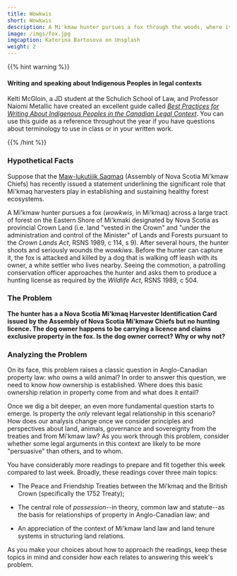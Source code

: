 ```yaml
---
title: Wowkwis
short: Wowkwis
description: A Mi'kmaw hunter pursues a fox through the woods, where it is killed by a dog walking off-leash with its owner. You are asked to consider the possible legal relationships at play in a claim to ownership.
image: /imgs/fox.jpg
imgcaption: Katerina Bartosova on Unsplash
weight: 2
---
```


{{% hint warning %}}

#### Writing and speaking about Indigenous Peoples in legal contexts

Kelti McGloin, a JD student at the Schulich School of Law, and Professor Naiomi Metallic have created an excellent guide called *[Best Practices for Writing About Indigenous Peoples in the Canadian Legal Context](https://static1.squarespace.com/static/5cc99defc10ef100015cd06d/t/666ae57fc4cffd197160d82f/1718281600059/StyleGuide_June2024.pdf)*. You can use this guide as a reference throughout the year if you have questions about terminology to use in class or in your written work.

{{% /hint %}}

### Hypothetical Facts

Suppose that the [Maw-lukutijik Saqmaq](https://mikmaqrights.com/#ansmc) (Assembly of Nova Scotia Mi'kmaw Chiefs) has recently issued a statement underlining the significant role that Mi'kmaq harvesters play in establishing and sustaining healthy forest ecosystems.

A Mi'kmaw hunter pursues a fox (*wowkwis*, in Mi'kmaq) across a large tract of forest on the Eastern Shore of Mi'kmaki designated by Nova Scotia as provincial Crown Land (i.e. land "vested in the Crown" and "under the administration and control of the Minister" of Lands and Forests pursuant to the *Crown Lands Act*, RSNS 1989, c 114, s 9). After several hours, the hunter shoots and seriously wounds the *wowkiws*. Before the hunter can capture it, the fox is attacked and killed by a dog that is walking off leash with its owner, a white settler who lives nearby. Seeing the commotion, a patrolling conservation officer approaches the hunter and asks them to produce a hunting license as required by the *Wildlife Act*, RSNS 1989, c 504. 

### The Problem

**The hunter has a a Nova Scotia Mi'kmaq Harvester Identification Card issued by the Assembly of Nova Scotia Mi'kmaw Chiefs but no hunting licence. The dog owner happens to be carrying a licence and claims exclusive property in the fox. Is the dog owner correct? Why or why not?**

### Analyzing the Problem

On its face, this problem raises a classic question in Anglo-Canadian property law: who owns a wild animal? In order to answer this question, we need to know *how* ownership is established. Where does this basic ownership relation in property come from and what does it entail?

Once we dig a bit deeper, an even more fundamental question starts to emerge. Is property the *only* relevant legal relationship in this scenario? How does our analysis change once we consider principles and perspectives about land, animals, governance and sovereignty from the treaties and from Mi'kmaw law? As you work through this problem, consider whether some legal arguments in this context are likely to be more "persuasive" than others, and to whom. 

You have considerably more readings to prepare and fit together this week compared to last week. Broadly, these readings cover three main topics:

- The Peace and Friendship Treaties between the Mi'kmaq and the British Crown (specifically the 1752 Treaty);

- The central role of *possession*--in theory, common law and statute--as the basis for relationships of property in Anglo-Canadian law; and

- An appreciation of the context of Mi'kmaw land law and land tenure systems in structuring land relations.

As you make your choices about how to approach the readings, keep these topics in mind and consider how each relates to answering this week's problem.

<!--Consider the following prompts 

- How are the rules of property different between domestic and wild animals?
- What are at least two different ways that someone can establish ownership in a wild animal under Anglo-Canadian law?
- Do the readings agree on how the Peace and Friendship Treaty of 1752 should be interpreted and understood? -->

<!--
- possession as the basis of property and the relative nature of possession
- the state as the basis of property (Wildlife Act)
- treaty as the basis of land relations in an inter-social context
- Mi'kmaw law 
-->


